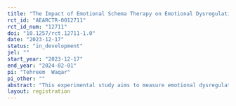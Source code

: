 ```yaml
---
title: "The Impact of Emotional Schema Therapy on Emotional Dysregulation, Cognitive Levels in Normal Sample; Experimental Intervention Studies"
rct_id: "AEARCTR-0012711"
rct_id_num: "12711"
doi: "10.1257/rct.12711-1.0"
date: "2023-12-17"
status: "in_development"
jel: ""
start_year: "2023-12-17"
end_year: "2024-02-01"
pi: "Tehreem  Waqar"
pi_other: ""
abstract: "This experimental study aims to measure emotional dysregulation and cognitive levels in a normative sample. Interventions of schema therapy using imagery rescripting and sounds will be used. "
layout: registration
---
```


